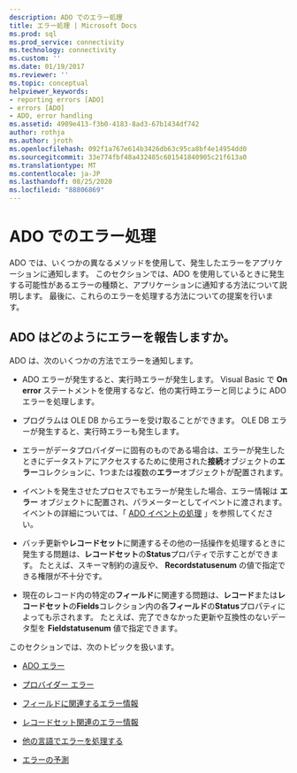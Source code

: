 ```yaml
---
description: ADO でのエラー処理
title: エラー処理 | Microsoft Docs
ms.prod: sql
ms.prod_service: connectivity
ms.technology: connectivity
ms.custom: ''
ms.date: 01/19/2017
ms.reviewer: ''
ms.topic: conceptual
helpviewer_keywords:
- reporting errors [ADO]
- errors [ADO]
- ADO, error handling
ms.assetid: 4909e413-f3b0-4183-8ad3-67b1434df742
author: rothja
ms.author: jroth
ms.openlocfilehash: 092f1a767e614b3426db63c95ca8bf4e14954dd0
ms.sourcegitcommit: 33e774fbf48a432485c601541840905c21f613a0
ms.translationtype: MT
ms.contentlocale: ja-JP
ms.lasthandoff: 08/25/2020
ms.locfileid: "88806869"
---
```

# <a name="error-handling-in-ado"></a>ADO でのエラー処理
ADO では、いくつかの異なるメソッドを使用して、発生したエラーをアプリケーションに通知します。 このセクションでは、ADO を使用しているときに発生する可能性があるエラーの種類と、アプリケーションに通知する方法について説明します。 最後に、これらのエラーを処理する方法についての提案を行います。  
  
## <a name="how-does-ado-report-errors"></a>ADO はどのようにエラーを報告しますか。  
 ADO は、次のいくつかの方法でエラーを通知します。  
  
-   ADO エラーが発生すると、実行時エラーが発生します。 Visual Basic で **On error** ステートメントを使用するなど、他の実行時エラーと同じように ADO エラーを処理します。  
  
-   プログラムは OLE DB からエラーを受け取ることができます。 OLE DB エラーが発生すると、実行時エラーも発生します。  
  
-   エラーがデータプロバイダーに固有のものである場合は、エラーが発生したときにデータストアにアクセスするために使用された**接続**オブジェクトの**エラー**コレクションに、1つまたは複数の**エラー**オブジェクトが配置されます。  
  
-   イベントを発生させたプロセスでもエラーが発生した場合、エラー情報は **エラー** オブジェクトに配置され、パラメーターとしてイベントに渡されます。 イベントの詳細については、「 [ADO イベントの処理](./handling-ado-events.md) 」を参照してください。  
  
-   バッチ更新や**レコードセット**に関連するその他の一括操作を処理するときに発生する問題は、**レコードセット**の**Status**プロパティで示すことができます。 たとえば、スキーマ制約の違反や、 **Recordstatusenum** の値で指定できる権限が不十分です。  
  
-   現在のレコード内の特定の**フィールド**に関連する問題は、**レコード**または**レコードセット**の**Fields**コレクション内の各**フィールド**の**Status**プロパティによっても示されます。 たとえば、完了できなかった更新や互換性のないデータ型を **Fieldstatusenum** 値で指定できます。  
  
 このセクションでは、次のトピックを扱います。  
  
-   [ADO エラー](./ado-errors.md)  
  
-   [プロバイダー エラー](./provider-errors.md)  
  
-   [フィールドに関連するエラー情報](./field-related-error-information.md)  
  
-   [レコードセット関連のエラー情報](./recordset-related-error-information.md)  
  
-   [他の言語でエラーを処理する](./handling-errors-in-other-languages.md)  
  
-   [エラーの予測](./anticipating-errors.md)